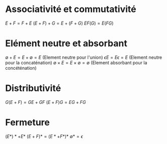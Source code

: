 # Associativité et commutativité
$E+F=F+E$
$(E+F)+G=E+(F+G)$
$EF(G)=E(FG)$

# Elément neutre et absorbant
$\emptyset + E = E+\emptyset=E$ (Element neutre pour l'union)
$\epsilon E=E\epsilon=E$ (Element neutre pour la concaténation)
$\emptyset\times E=E\times\emptyset=\emptyset$ (Element absorbant pour la concéténation)

# Distributivité
$G(E+F)=GE+GF$
$(E+F)G = EG+FG$

# Fermeture
$(E*)*+E*$
$(E+F)*=(E*+F*)*$
$\emptyset*=\epsilon$

